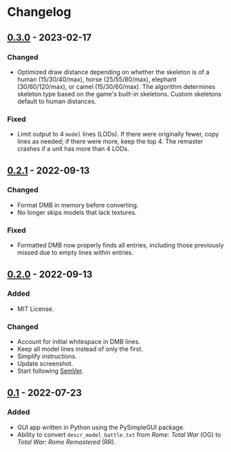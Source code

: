 # Changelog

## [0.3.0] - 2023-02-17

### Changed

- Optimized draw distance depending on whether the skeleton is of a human (15/30/40/max), horse (25/55/80/max), elephant (30/60/120/max), or camel (15/30/60/max). The algorithm determines skeleton type based on the game's built-in skeletons. Custom skeletons default to human distances.

### Fixed

- Limit output to 4 `model` lines (LODs). If there were originally fewer, copy lines as needed; if there were more, keep the top 4. The remaster crashes if a unit has more than 4 LODs.

## [0.2.1] - 2022-09-13

### Changed

- Format DMB in memory before converting.
- No longer skips models that lack textures.

### Fixed

- Formatted DMB now properly finds all entries, including those previously missed due to empty lines within entries.

## [0.2.0] - 2022-09-13

### Added

- MIT License.

### Changed

- Account for initial whitespace in DMB lines.
- Keep all model lines instead of only the first.
- Simplify instructions.
- Update screenshot.
- Start following [SemVer](https://semver.org/).

## [0.1] - 2022-07-23

### Added

- GUI app written in Python using the PySimpleGUI package.
- Ability to convert `descr_model_battle.txt` from _Rome: Total War_ (OG) to _Total War: Rome Remastered_ (RR).

[0.3.0]: https://gitlab.com/eb-online/tools/og2rr_dmb/-/releases/v0.3.0
[0.2.1]: https://gitlab.com/eb-online/tools/og2rr_dmb/-/releases/v0.2.1
[0.2.0]: https://gitlab.com/eb-online/tools/og2rr_dmb/-/releases/v0.2.0
[0.1]: https://gitlab.com/eb-online/tools/og2rr_dmb/-/releases/v0.1
